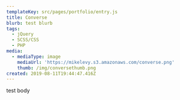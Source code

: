 ```yaml
---
templateKey: src/pages/portfolio/entry.js
title: Converse
blurb: test blurb
tags:
  - jQuery
  - SCSS/CSS
  - PHP
media:
  - mediaType: image
    mediaUrl: 'https://mikelevy.s3.amazonaws.com/converse.png'
    thumb: /img/conversethumb.png
created: 2019-08-11T19:44:47.416Z
---
```

test body
